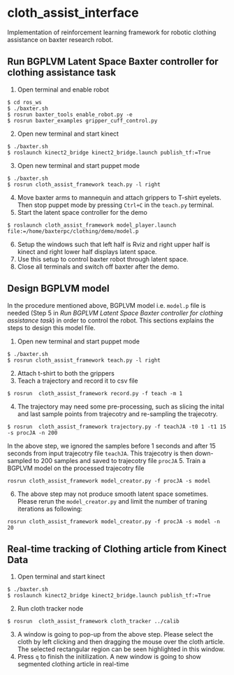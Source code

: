 # cloth_assist_interface

Implementation of reinforcement learning framework for robotic clothing assistance on baxter research robot.

## Run BGPLVM Latent Space Baxter controller for clothing assistance task
1. Open terminal and enable robot
```
$ cd ros_ws
$ ./baxter.sh
$ rosrun baxter_tools enable_robot.py -e
$ rosrun baxter_examples gripper_cuff_control.py
```
2. Open new terminal and start kinect
```
$ ./baxter.sh
$ roslaunch kinect2_bridge kinect2_bridge.launch publish_tf:=True
```
3. Open new terminal and start puppet mode
```
$ ./baxter.sh
$ rosrun cloth_assist_framework teach.py -l right
```
4. Move baxter arms to mannequin and attach grippers to T-shirt eyelets. Then stop puppet mode by pressing `Ctrl+C` in the `teach.py` terminal.
5. Start the latent space controller for the demo
```
$ roslaunch cloth_assist_framework model_player.launch file:=/home/baxterpc/clothing/demo/model.p
```
6. Setup the windows such that left half is Rviz and right upper half is kinect and right lower half displays latent space.
7. Use this setup to control baxter robot through latent space.
8. Close all terminals and switch off baxter after the demo.

## Design BGPLVM model
In the procedure mentioned above, BGPLVM model i.e. `model.p` file is needed (Step 5 in _Run BGPLVM Latent Space Baxter controller for clothing assistance task_) in order to control the robot. This sections explains the steps to design this model file.
1. Open new terminal and start puppet mode
```
$ ./baxter.sh
$ rosrun cloth_assist_framework teach.py -l right
```
2. Attach t-shirt to both the grippers
3. Teach a trajectory and record it to csv file
```
$ rosrun  cloth_assist_framework record.py -f teach -m 1
```
4. The trajectory may need some pre-processing, such as slicing the inital and last sample points from trajecotry and re-sampling the trajecotry.
```
$ rosrun  cloth_assist_framework trajectory.py -f teachJA -t0 1 -t1 15 -s procJA -n 200
```
In the above step, we ignored the samples before 1 seconds and after 15 seconds from input trajecotry file `teachJA`. This trajecotry is then down-sampled to 200 samples and saved to trajecotry file `procJA`
5. Train a BGPLVM model on the processed trajecotry file
```
rosrun cloth_assist_framework model_creator.py -f procJA -s model
```
6. The above step may not produce smooth latent space sometimes. Please rerun the `model_creator.py` and limit the number of traning iterations as following:
```
rosrun cloth_assist_framework model_creator.py -f procJA -s model -n 20
```

## Real-time tracking of Clothing article from Kinect Data
1. Open terminal and start kinect
```
$ ./baxter.sh
$ roslaunch kinect2_bridge kinect2_bridge.launch publish_tf:=True
```
2. Run cloth tracker node
```
$ rosrun  cloth_assist_framework cloth_tracker ../calib
```
3. A window is going to pop-up from the above step. Please select the cloth by left clicking and then dragging the mouse over the cloth article. The selected rectangular region can be seen highlighted in this window.
4. Press `q` to finish the initilization. A new window is going to show segmented clothing article in real-time
